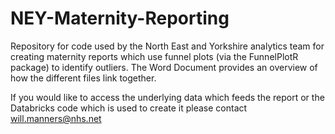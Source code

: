 # NEY-Maternity-Reporting
Repository for code used by the North East and Yorkshire analytics team for creating maternity reports which use funnel plots (via the FunnelPlotR package) to identify outliers. The Word Document provides an overview of how the different files link together.

If you would like to access the underlying data which feeds the report or the Databricks code which is used to create it please contact will.manners@nhs.net
